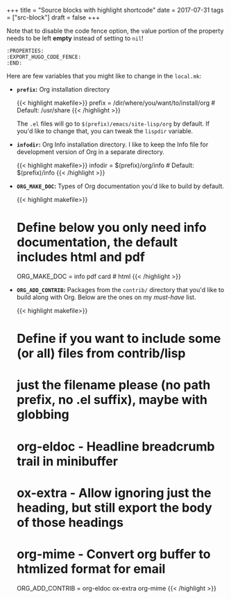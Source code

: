+++
title = "Source blocks with highlight shortcode"
date = 2017-07-31
tags = ["src-block"]
draft = false
+++

Note that to disable the code fence option, the value portion of the
property needs to be left **empty** instead of setting to `nil`!

```text
:PROPERTIES:
:EXPORT_HUGO_CODE_FENCE:
:END:
```

Here are few variables that you might like to change in the `local.mk`:

-   **`prefix`:** Org installation directory

    {{< highlight makefile>}}
    prefix = /dir/where/you/want/to/install/org # Default: /usr/share
    {{< /highlight >}}

    The `.el` files will go to `$(prefix)/emacs/site-lisp/org` by
                 default. If you'd like to change that, you can tweak the
                 `lispdir` variable.
-   **`infodir`:** Org Info installation directory. I like to keep the
    Info file for development version of Org in a separate
    directory.

    {{< highlight makefile>}}
    infodir = $(prefix)/org/info # Default: $(prefix)/info
    {{< /highlight >}}
-   **`ORG_MAKE_DOC`:** Types of Org documentation you'd like to build by
    default.

    {{< highlight makefile>}}
    # Define below you only need info documentation, the default includes html and pdf
    ORG_MAKE_DOC = info pdf card # html
    {{< /highlight >}}
-   **`ORG_ADD_CONTRIB`:** Packages from the `contrib/` directory that
    you'd like to build along with Org. Below are the ones on my
    _must-have_ list.

    {{< highlight makefile>}}
    # Define if you want to include some (or all) files from contrib/lisp
    # just the filename please (no path prefix, no .el suffix), maybe with globbing
    #   org-eldoc - Headline breadcrumb trail in minibuffer
    #   ox-extra - Allow ignoring just the heading, but still export the body of those headings
    #   org-mime - Convert org buffer to htmlized format for email
    ORG_ADD_CONTRIB = org-eldoc ox-extra org-mime
    {{< /highlight >}}
